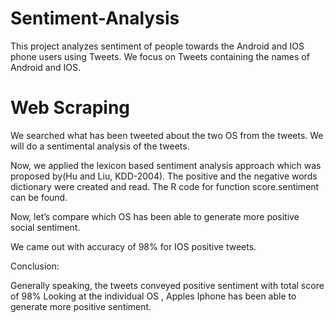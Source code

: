 # Sentiment-Analysis

This project analyzes sentiment of people towards the Android and IOS phone users using Tweets. 
We focus on Tweets containing the names of Android and IOS.

# Web Scraping

We searched what has been tweeted about the two OS from the tweets. 
We will do a sentimental analysis of the tweets.

Now, we applied the lexicon based sentiment analysis approach which was proposed by(Hu and Liu, KDD-2004).
The positive and the negative words dictionary were created and read.
The R code for function score.sentiment can be found.

Now, let’s compare which OS has been able to generate more positive social sentiment.

We came out with accuracy of 98% for IOS positive tweets.

Conclusion:

Generally speaking, the tweets conveyed positive sentiment with total score of 98%
Looking at the individual OS , Apples Iphone has been able to generate more positive sentiment.
